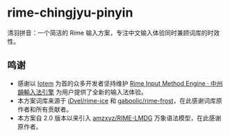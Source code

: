 # rime-chingjyu-pinyin

清羽拼音：一个简洁的 Rime 输入方案，专注中文输入体验同时兼顾词库的时效性。

## 鸣谢

- 感谢以 [lotem](https://github.com/lotem) 为首的众多开发者坚持维护 [Rime Input Method Engine · 中州韻輸入法引擎](https://github.com/rime) 为用户提供了全新的输入法体验。
- 本方案词库来源于 [iDvel/rime-ice](https://github.com/iDvel/rime-ice) 和 [gaboolic/rime-frost](https://github.com/gaboolic/rime-frost)，在此感谢词库原作者和所有贡献者。
- 本方案自 2.0 版本以来引入 [amzxyz/RIME-LMDG](https://github.com/amzxyz/RIME-LMDG) 万象语法模型，在此感谢原作者。
